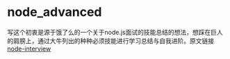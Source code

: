 # node_advanced
写这个初衷是源于饿了么的一个关于node.js面试的技能总结的想法，想踩在巨人的肩膀上，通过大牛列出的种种必须技能进行学习总结与自我进阶。原文链接[node-interview](https://github.com/ElemeFE/node-interview/tree/master/sections/zh-cn)
